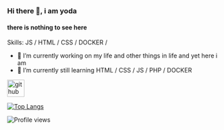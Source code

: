 ### Hi there 👋, i am yoda
#### there is nothing to see here

Skills: JS / HTML / CSS / DOCKER /

- 🔭 I’m currently working on my life and other things in life and yet here i am 
- 🌱 I’m currently still learning HTML / CSS / JS / PHP / DOCKER 


[<img src='https://cdn.jsdelivr.net/npm/simple-icons@3.0.1/icons/github.svg' alt='github' height='40'>](https://github.com/masteryoda-bot )  

[![Top Langs](https://github-readme-stats.vercel.app/api/top-langs/?username=masteryoda-bot )](https://github.com/anuraghazra/github-readme-stats)

![Profile views](https://gpvc.arturio.dev/masteryoda-bot )  
